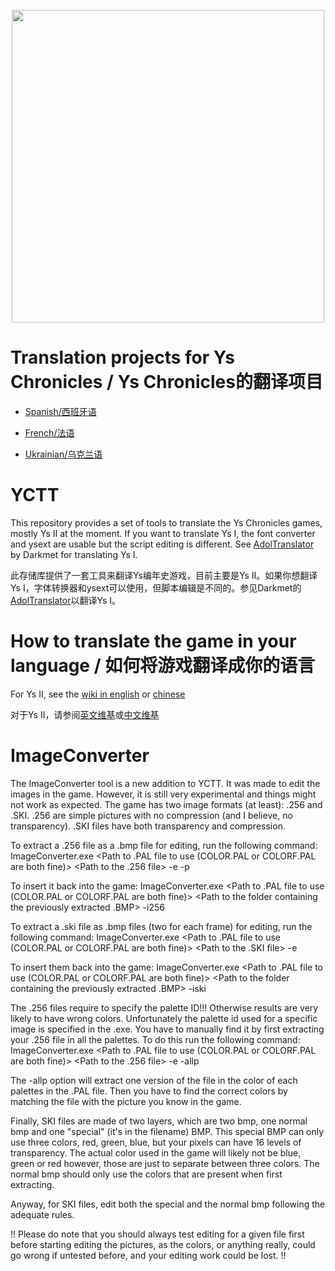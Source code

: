 <p align="center">
  <img src="https://github.com/TwnKey/YCTT/assets/69110695/0af45f20-7c04-4145-9f74-af612947d4bc" width="500" height=auto>
</p>

# Translation projects for Ys Chronicles / Ys Chronicles的翻译项目

- [Spanish/西班牙语](https://tradusquare.es/proyectos/ys1-chronicles/)

- [French/法语](https://nanami-ys.fr/?page=Home)

- [Ukrainian/乌克兰语](https://www.nexusmods.com/ysiandiichronicles/mods/1)

# YCTT

This repository provides a set of tools to translate the Ys Chronicles games, mostly Ys II at the moment. If you want to translate Ys I, the font converter and ysext are usable but the script editing is different. See [AdolTranslator](https://github.com/Darkmet98/AdolTranslator) by Darkmet for translating Ys I.  

此存储库提供了一套工具来翻译Ys编年史游戏，目前主要是Ys II。如果你想翻译Ys I，字体转换器和ysext可以使用，但脚本编辑是不同的。参见Darkmet的[AdolTranslator](https://github.com/Darkmet98/AdolTranslator)以翻译Ys I。

# How to translate the game in your language / 如何将游戏翻译成你的语言

For Ys II, see the [wiki in english](https://github.com/TwnKey/YCTT/wiki/%5BEN%5D-%E2%80%90-How-to-translate-Ys-II-Chronicles) or [chinese](https://github.com/TwnKey/YCTT/wiki/%5BCN-%7C-%E7%94%B1-ChatGPT-%E7%BF%BB%E8%AF%91%5D-%E5%A6%82%E4%BD%95%E7%BF%BB%E8%AF%91-Ys-II-Chronicles)  

对于Ys II，请参阅[英文维基](https://github.com/TwnKey/YCTT/wiki/%5BEN%5D-%E2%80%90-How-to-translate-Ys-II-Chronicles)或[中文维基](https://github.com/TwnKey/YCTT/wiki/%5BCN-%7C-%E7%94%B1-ChatGPT-%E7%BF%BB%E8%AF%91%5D-%E5%A6%82%E4%BD%95%E7%BF%BB%E8%AF%91-Ys-II-Chronicles)

# ImageConverter

The ImageConverter tool is a new addition to YCTT. It was made to edit the images in the game. However, it is still very experimental and things might not work as expected. The game has two image formats (at least): .256 and .SKI. .256 are simple pictures with no compression (and I believe, no transparency). .SKI files have both transparency and compression.

To extract a .256 file as a .bmp file for editing, run the following command:
ImageConverter.exe <Path to .PAL file to use (COLOR.PAL or COLORF.PAL are both fine)> <Path to the .256 file> -e -p<PaletteID>

To insert it back into the game:
ImageConverter.exe <Path to .PAL file to use (COLOR.PAL or COLORF.PAL are both fine)> <Path to the folder containing the previously extracted .BMP> -i256

To extract a .ski file as .bmp files (two for each frame) for editing, run the following command:
ImageConverter.exe <Path to .PAL file to use (COLOR.PAL or COLORF.PAL are both fine)> <Path to the .SKI file> -e

To insert them back into the game:
ImageConverter.exe <Path to .PAL file to use (COLOR.PAL or COLORF.PAL are both fine)> <Path to the folder containing the previously extracted .BMP> -iski

The .256 files require to specify the palette ID!!! Otherwise results are very likely to have wrong colors. Unfortunately the palette id used for a specific image is specified in the .exe. You have to manually find it by first extracting your .256 file in all the palettes. To do this run the following command:
ImageConverter.exe <Path to .PAL file to use (COLOR.PAL or COLORF.PAL are both fine)> <Path to the .256 file> -e -allp

The -allp option will extract one version of the file in the color of each palettes in the .PAL file. Then you have to find the correct colors by matching the file with the picture you know in the game.

Finally, SKI files are made of two layers, which are two bmp, one normal bmp and one "special" (it's in the filename) BMP. This special BMP can only use three colors, red, green, blue, but your pixels can have 16 levels of transparency. The actual color used in the game will likely not be blue, green or red however, those are just to separate between three colors. The normal bmp should only use the colors that are present when first extracting.

Anyway, for SKI files, edit both the special and the normal bmp following the adequate rules.

!! Please do note that you should always test editing for a given file first before starting editing the pictures, as the colors, or anything really, could go wrong if untested before, and your editing work could be lost. !!

